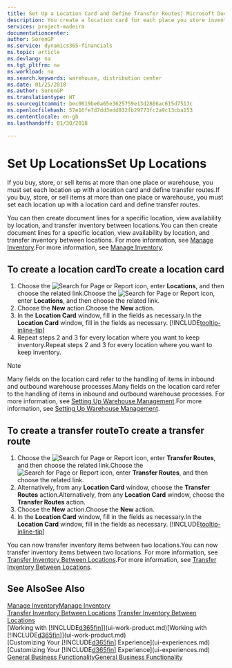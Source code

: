 ```yaml
---
title: Set Up a Location Card and Define Transfer Routes| Microsoft Docs
description: You create a location card for each place you store inventory items, for example, a warehouse or distribution centre, and set up routes to transfer items between locations.
services: project-madeira
documentationcenter: 
author: SorenGP
ms.service: dynamics365-financials
ms.topic: article
ms.devlang: na
ms.tgt_pltfrm: na
ms.workload: na
ms.search.keywords: warehouse, distribution center
ms.date: 01/25/2018
ms.author: SorenGP
ms.translationtype: HT
ms.sourcegitcommit: bec0619be0a65e3625759e13d2866ac615d7513c
ms.openlocfilehash: 57e16fe7d7dd3edd832fb29773fc2a9c13cba153
ms.contentlocale: en-gb
ms.lasthandoff: 01/30/2018

---
```

# <a name="set-up-locations"></a><span data-ttu-id="57afe-103">Set Up Locations</span><span class="sxs-lookup"><span data-stu-id="57afe-103">Set Up Locations</span></span>
<span data-ttu-id="57afe-104">If you buy, store, or sell items at more than one place or warehouse, you must set each location up with a location card and define transfer routes.</span><span class="sxs-lookup"><span data-stu-id="57afe-104">If you buy, store, or sell items at more than one place or warehouse, you must set each location up with a location card and define transfer routes.</span></span>

<span data-ttu-id="57afe-105">You can then create document lines for a specific location, view availability by location, and transfer inventory between locations.</span><span class="sxs-lookup"><span data-stu-id="57afe-105">You can then create document lines for a specific location, view availability by location, and transfer inventory between locations.</span></span> <span data-ttu-id="57afe-106">For more information, see [Manage Inventory](inventory-manage-inventory.md).</span><span class="sxs-lookup"><span data-stu-id="57afe-106">For more information, see [Manage Inventory](inventory-manage-inventory.md).</span></span>

## <a name="to-create-a-location-card"></a><span data-ttu-id="57afe-107">To create a location card</span><span class="sxs-lookup"><span data-stu-id="57afe-107">To create a location card</span></span>
1. <span data-ttu-id="57afe-108">Choose the ![Search for Page or Report](media/ui-search/search_small.png "Search for Page or Report icon") icon, enter **Locations**, and then choose the related link.</span><span class="sxs-lookup"><span data-stu-id="57afe-108">Choose the ![Search for Page or Report](media/ui-search/search_small.png "Search for Page or Report icon") icon, enter **Locations**, and then choose the related link.</span></span>
2. <span data-ttu-id="57afe-109">Choose the **New** action.</span><span class="sxs-lookup"><span data-stu-id="57afe-109">Choose the **New** action.</span></span>
3. <span data-ttu-id="57afe-110">In the **Location Card** window, fill in the fields as necessary.</span><span class="sxs-lookup"><span data-stu-id="57afe-110">In the **Location Card** window, fill in the fields as necessary.</span></span> [!INCLUDE[tooltip-inline-tip](includes/tooltip-inline-tip_md.md)]
4. <span data-ttu-id="57afe-111">Repeat steps 2 and 3 for every location where you want to keep inventory.</span><span class="sxs-lookup"><span data-stu-id="57afe-111">Repeat steps 2 and 3 for every location where you want to keep inventory.</span></span>

> [!NOTE]  
> <span data-ttu-id="57afe-112">Many fields on the location card refer to the handling of items in inbound and outbound warehouse processes.</span><span class="sxs-lookup"><span data-stu-id="57afe-112">Many fields on the location card refer to the handling of items in inbound and outbound warehouse processes.</span></span> <span data-ttu-id="57afe-113">For more information, see [Setting Up Warehouse Management](warehouse-setup-warehouse.md).</span><span class="sxs-lookup"><span data-stu-id="57afe-113">For more information, see [Setting Up Warehouse Management](warehouse-setup-warehouse.md).</span></span>

## <a name="to-create-a-transfer-route"></a><span data-ttu-id="57afe-114">To create a transfer route</span><span class="sxs-lookup"><span data-stu-id="57afe-114">To create a transfer route</span></span>
1. <span data-ttu-id="57afe-115">Choose the ![Search for Page or Report](media/ui-search/search_small.png "Search for Page or Report icon") icon, enter **Transfer Routes**, and then choose the related link.</span><span class="sxs-lookup"><span data-stu-id="57afe-115">Choose the ![Search for Page or Report](media/ui-search/search_small.png "Search for Page or Report icon") icon, enter **Transfer Routes**, and then choose the related link.</span></span>
2. <span data-ttu-id="57afe-116">Alternatively, from any **Location Card** window, choose the **Transfer Routes** action.</span><span class="sxs-lookup"><span data-stu-id="57afe-116">Alternatively, from any **Location Card** window, choose the **Transfer Routes** action.</span></span>
3. <span data-ttu-id="57afe-117">Choose the **New** action.</span><span class="sxs-lookup"><span data-stu-id="57afe-117">Choose the **New** action.</span></span>
4. <span data-ttu-id="57afe-118">In the **Location Card** window, fill in the fields as necessary.</span><span class="sxs-lookup"><span data-stu-id="57afe-118">In the **Location Card** window, fill in the fields as necessary.</span></span> [!INCLUDE[tooltip-inline-tip](includes/tooltip-inline-tip_md.md)]

<span data-ttu-id="57afe-119">You can now transfer inventory items between two locations.</span><span class="sxs-lookup"><span data-stu-id="57afe-119">You can now transfer inventory items between two locations.</span></span> <span data-ttu-id="57afe-120">For more information, see [Transfer Inventory Between Locations](inventory-how-transfer-between-locations.md).</span><span class="sxs-lookup"><span data-stu-id="57afe-120">For more information, see [Transfer Inventory Between Locations](inventory-how-transfer-between-locations.md).</span></span>    

## <a name="see-also"></a><span data-ttu-id="57afe-121">See Also</span><span class="sxs-lookup"><span data-stu-id="57afe-121">See Also</span></span>
[<span data-ttu-id="57afe-122">Manage Inventory</span><span class="sxs-lookup"><span data-stu-id="57afe-122">Manage Inventory</span></span>](inventory-manage-inventory.md)  
<span data-ttu-id="57afe-123">[Transfer Inventory Between Locations](inventory-how-transfer-between-locations.md)  </span><span class="sxs-lookup"><span data-stu-id="57afe-123">[Transfer Inventory Between Locations](inventory-how-transfer-between-locations.md)  </span></span>  
<span data-ttu-id="57afe-124">[Working with [!INCLUDE[d365fin](includes/d365fin_md.md)]](ui-work-product.md)</span><span class="sxs-lookup"><span data-stu-id="57afe-124">[Working with [!INCLUDE[d365fin](includes/d365fin_md.md)]](ui-work-product.md)</span></span>  
<span data-ttu-id="57afe-125">[Customizing Your [!INCLUDE[d365fin](includes/d365fin_md.md)] Experience](ui-experiences.md)</span><span class="sxs-lookup"><span data-stu-id="57afe-125">[Customizing Your [!INCLUDE[d365fin](includes/d365fin_md.md)] Experience](ui-experiences.md)</span></span>  
[<span data-ttu-id="57afe-126">General Business Functionality</span><span class="sxs-lookup"><span data-stu-id="57afe-126">General Business Functionality</span></span>](ui-across-business-areas.md)

